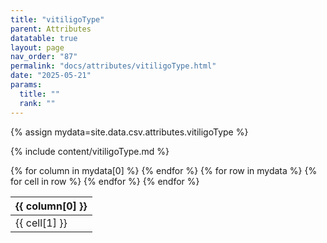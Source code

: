 ```yaml
---
title: "vitiligoType"
parent: Attributes
datatable: true
layout: page
nav_order: "87"
permalink: "docs/attributes/vitiligoType.html"
date: "2025-05-21"
params:
  title: ""
  rank: ""
---
```

{% assign mydata=site.data.csv.attributes.vitiligoType %} 

{% include content/vitiligoType.md %}

<table id="myTable" class="display" style="width:100%">
    <thead>
    {% for column in mydata[0] %}
        <th>{{ column[0] }}</th>
    {% endfor %}
    </thead>
    <tbody>
    {% for row in mydata %}
        <tr>
        {% for cell in row %}
            <td>{{ cell[1] }}</td>
        {% endfor %}
        </tr>
    {% endfor %}
    </tbody>
</table>
<script type="text/javascript">
  $(document).ready(function () {
    $('#myTable').DataTable({
      responsive: true,
      deferRender: false,
      paging: false,
      order: [],
    });
  });
</script>
